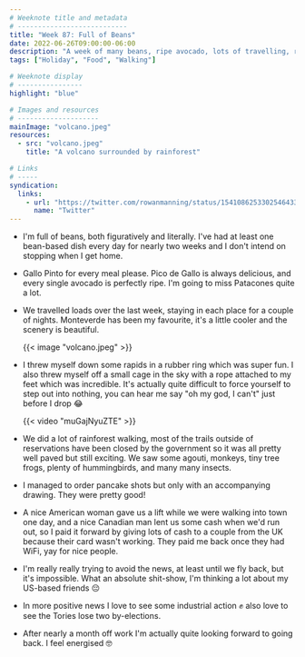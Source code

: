 ```yaml
---
# Weeknote title and metadata
# ---------------------------
title: "Week 87: Full of Beans"
date: 2022-06-26T09:00:00-06:00
description: "A week of many beans, ripe avocado, lots of travelling, rainforest walks, tubing, bungee jumps, bad news, and nice people."
tags: ["Holiday", "Food", "Walking"]

# Weeknote display
# ----------------
highlight: "blue"

# Images and resources
# --------------------
mainImage: "volcano.jpeg"
resources:
  - src: "volcano.jpeg"
    title: "A volcano surrounded by rainforest"

# Links
# -----
syndication:
  links:
    - url: "https://twitter.com/rowanmanning/status/1541086253302546433"
      name: "Twitter"
---
```


  * I'm full of beans, both figuratively and literally. I've had at least one bean-based dish every day for nearly two weeks and I don't intend on stopping when I get home.

  * Gallo Pinto for every meal please. Pico de Gallo is always delicious, and every single avocado is perfectly ripe. I'm going to miss Patacones quite a lot.

  * We travelled loads over the last week, staying in each place for a couple of nights. Monteverde has been my favourite, it's a little cooler and the scenery is beautiful.

    {{< image "volcano.jpeg" >}}

  * I threw myself down some rapids in a rubber ring which was super fun. I also threw myself off a small cage in the sky with a rope attached to my feet which was incredible. It's actually quite difficult to force yourself to step out into nothing, you can hear me say "oh my god, I can't" just before I drop 😂

    {{< video "muGajNyuZTE" >}}

  * We did a lot of rainforest walking, most of the trails outside of reservations have been closed by the government so it was all pretty well paved but still exciting. We saw some agouti, monkeys, tiny tree frogs, plenty of hummingbirds, and many many insects.

  * I managed to order pancake shots but only with an accompanying drawing. They were pretty good!

  * A nice American woman gave us a lift while we were walking into town one day, and a nice Canadian man lent us some cash when we'd run out, so I paid it forward by giving lots of cash to a couple from the UK because their card wasn't working. They paid me back once they had WiFi, yay for nice people.

  * I'm really really trying to avoid the news, at least until we fly back, but it's impossible. What an absolute shit-show, I'm thinking a lot about my US-based friends 😔

  * In more positive news I love to see some industrial action ✊ also love to see the Tories lose two by-elections.

  * After nearly a month off work I'm actually quite looking forward to going back. I feel energised 🤓
